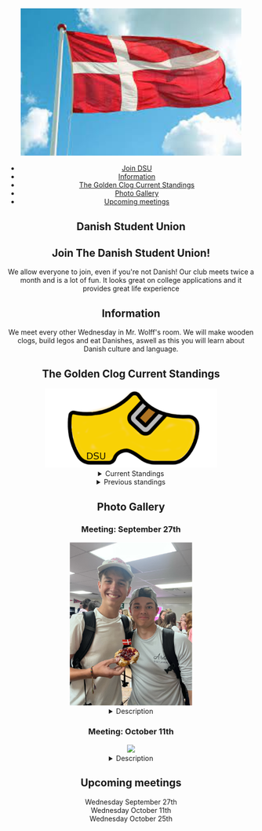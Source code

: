 

<html lang="en">
<head>
    <meta charset="UTF-8">
    <meta name="viewport" content="width=device-width, initial-scale=1.0">
    <link rel="stylesheet" href="styles.css"> 
</head>
    <body>
    <header>
        <h1> </h1>
        <img src = "denmark flag.jpeg" width = "450" height ="300"> 
        <nav>
            <ul>
                <li><a href="#home">Join DSU</a>
                <li><a href="#shop">Information</a></li>
                <li><a href="#TGC">The Golden Clog Current Standings</a></li>
                <li><a href="#watch 1">Photo Gallery</a></li>
                <li><a href="#about">Upcoming meetings</a></li>
        </ul>
    </nav>

<section id="home">
  <h1> Danish Student Union<h1> 
    </section>
<h2> Join The Danish Student Union!</h2> 
    <p>We allow everyone to join, even if you're not Danish! Our club meets twice a month and is a lot of fun. It looks great on college applications and it provides great life experience</p>
<section id="shop">
<h2> Information </h2> 
  <p> We meet every other Wednesday in Mr. Wolff's room. We will make wooden clogs, build legos and eat Danishes, aswell as this you will learn about Danish culture and language. </p>
  </section>
<section id= "TGC"> 
    <h2> The Golden Clog Current Standings </h2> 
    <img src = "TGC.png" width ="350">

   <details><summary> Current Standings </summary> 
    <p> 1st place (The Golden Clog): Clogs, Cloggers, Clog Dogs & Clog Champs <b>  1 point </b><br>2nd place (The Silver Clog): <b>0 points</b><br>3rd place (The Bronze Clog): <b>0 points</b> <br> Last place (The Swedish Clog): <b>0 points</b> </p></details>
    <details><summary> Previous standings </summary> 
    <p> <b>September 27th</b><br> 1st place (The Golden Clog): Clogs, Cloggers, Clog Dogs & Clog Champs <b>  1 point </b><br>2nd place (The Silver Clog): <b>0 points</b><br>3rd place (The Bronze Clog): <b>0 points</b> <br> Last place (The Swedish Clog): <b>0 points</b> </p></details>
    </section>
<h2> Photo Gallery </h2>
<section id= "watch 1"> 
    <h3> Meeting: September 27th </h3> 
    <img src = "dsu1.png" width ="250">

   <details><summary> Description </summary> 
    <p> Eating Danishes at DSU  </p></details>
    </section>

<section id= "watch 2"> 
   <h3> Meeting: October 11th</h3> 
   <img src = "Image2.png" width ="250">
  <details><summary> Description </summary><p> Photo Info about meeting and stuff </p> </details>
  </section>
    <section id="about">
    <h2> Upcoming meetings </h2>
    <p> Wednesday September 27th <br>
    Wednesday October 11th <br> 
    Wednesday October 25th</p>

 

    
    
</body>
</html>


    
